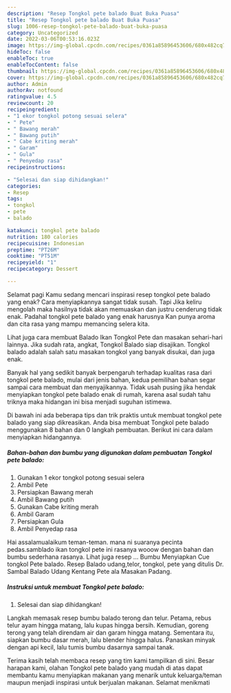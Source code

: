 ```yaml
---
description: "Resep Tongkol pete balado Buat Buka Puasa"
title: "Resep Tongkol pete balado Buat Buka Puasa"
slug: 1006-resep-tongkol-pete-balado-buat-buka-puasa
category: Uncategorized
date: 2022-03-06T00:53:16.023Z
image: https://img-global.cpcdn.com/recipes/0361a85896453606/680x482cq70/tongkol-pete-balado-foto-resep-utama.jpg
hideToc: false
enableToc: true
enableTocContent: false
thumbnail: https://img-global.cpcdn.com/recipes/0361a85896453606/680x482cq70/tongkol-pete-balado-foto-resep-utama.jpg
cover: https://img-global.cpcdn.com/recipes/0361a85896453606/680x482cq70/tongkol-pete-balado-foto-resep-utama.jpg
author: Admin
authorAv: notfound
ratingvalue: 4.5
reviewcount: 20
recipeingredient:
- "1 ekor tongkol potong sesuai selera"
- " Pete"
- " Bawang merah"
- " Bawang putih"
- " Cabe kriting merah"
- " Garam"
- " Gula"
- " Penyedap rasa"
recipeinstructions:

- "Selesai dan siap dihidangkan!"
categories:
- Resep
tags:
- tongkol
- pete
- balado

katakunci: tongkol pete balado 
nutrition: 180 calories
recipecuisine: Indonesian
preptime: "PT26M"
cooktime: "PT51M"
recipeyield: "1"
recipecategory: Dessert

---
```



Selamat pagi Kamu sedang mencari inspirasi resep tongkol pete balado yang enak? Cara menyiapkannya sangat tidak susah. Tapi Jika keliru mengolah maka hasilnya tidak akan memuaskan dan justru cenderung tidak enak. Padahal tongkol pete balado yang enak harusnya Kan punya aroma dan cita rasa yang mampu memancing selera kita.


Lihat juga cara membuat Balado Ikan Tongkol Pete dan masakan sehari-hari lainnya. Jika sudah rata, angkat, Tongkol Balado siap disajikan. Tongkol balado adalah salah satu masakan tongkol yang banyak disukai, dan juga enak.

Banyak hal yang sedikit banyak berpengaruh terhadap kualitas rasa dari tongkol pete balado, mulai dari jenis bahan, kedua pemilihan bahan segar sampai cara membuat dan menyajikannya. Tidak usah pusing jika hendak menyiapkan tongkol pete balado enak di rumah, karena asal sudah tahu triknya maka hidangan ini bisa menjadi suguhan istimewa.


Di bawah ini ada beberapa tips dan trik praktis untuk membuat tongkol pete balado yang siap dikreasikan. Anda bisa membuat Tongkol pete balado menggunakan 8 bahan dan 0 langkah pembuatan. Berikut ini cara dalam menyiapkan hidangannya.

<!--inarticleads1-->

##### Bahan-bahan dan bumbu yang digunakan dalam pembuatan Tongkol pete balado:

1. Gunakan 1 ekor tongkol potong sesuai selera
1. Ambil  Pete
1. Persiapkan  Bawang merah
1. Ambil  Bawang putih
1. Gunakan  Cabe kriting merah
1. Ambil  Garam
1. Persiapkan  Gula
1. Ambil  Penyedap rasa


Hai assalamualaikum teman-teman. mana ni suaranya pecinta pedas.samblado ikan tongkol pete ini rasanya wooow dengan bahan dan bumbu sederhana rasanya. Lihat juga resep … Bumbu Menyiapkan Cue tongkol Pete balado. Resep Balado udang,telor, tongkol, pete yang ditulis Dr. Sambal Balado Udang Kentang Pete ala Masakan Padang. 

<!--inarticleads2-->

##### Instruksi untuk membuat Tongkol pete balado:


1. Selesai dan siap dihidangkan!

Langkah memasak resep bumbu balado terong dan telur. Petama, rebus telur ayam hingga matang, lalu kupas hingga bersih. Kemudian, goreng terong yang telah direndam air dan garam hingga matang. Sementara itu, siapkan bumbu dasar merah, lalu blender hingga halus. Panaskan minyak dengan api kecil, lalu tumis bumbu dasarnya sampai tanak. 

Terima kasih telah membaca resep yang tim kami tampilkan di sini. Besar harapan kami, olahan Tongkol pete balado yang mudah di atas dapat membantu kamu menyiapkan makanan yang menarik untuk keluarga/teman maupun menjadi inspirasi untuk berjualan makanan. Selamat menikmati
